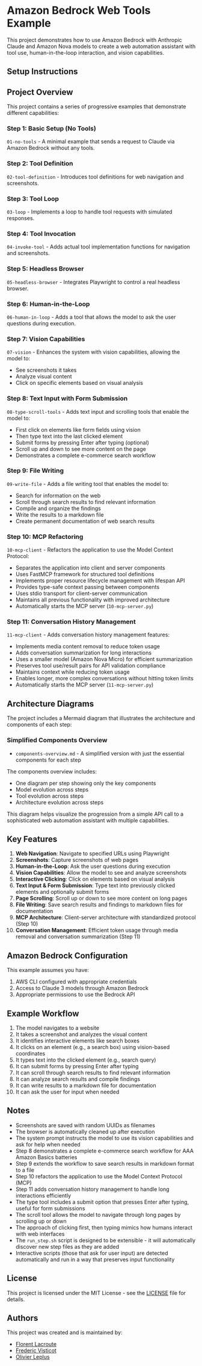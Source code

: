 # Amazon Bedrock Web Tools Example

This project demonstrates how to use Amazon Bedrock with Anthropic Claude and Amazon Nova models to create a web automation assistant with tool use, human-in-the-loop interaction, and vision capabilities.

## Setup Instructions


## Project Overview

This project contains a series of progressive examples that demonstrate different capabilities:

### Step 1: Basic Setup (No Tools)
`01-no-tools` - A minimal example that sends a request to Claude via Amazon Bedrock without any tools.

### Step 2: Tool Definition
`02-tool-definition` - Introduces tool definitions for web navigation and screenshots.

### Step 3: Tool Loop
`03-loop` - Implements a loop to handle tool requests with simulated responses.

### Step 4: Tool Invocation
`04-invoke-tool` - Adds actual tool implementation functions for navigation and screenshots.

### Step 5: Headless Browser
`05-headless-browser` - Integrates Playwright to control a real headless browser.

### Step 6: Human-in-the-Loop
`06-human-in-loop` - Adds a tool that allows the model to ask the user questions during execution.

### Step 7: Vision Capabilities
`07-vision` - Enhances the system with vision capabilities, allowing the model to:
- See screenshots it takes
- Analyze visual content
- Click on specific elements based on visual analysis

### Step 8: Text Input with Form Submission
`08-type-scroll-tools` - Adds text input and scrolling tools that enable the model to:
- First click on elements like form fields using vision
- Then type text into the last clicked element
- Submit forms by pressing Enter after typing (optional)
- Scroll up and down to see more content on the page
- Demonstrates a complete e-commerce search workflow

### Step 9: File Writing
`09-write-file` - Adds a file writing tool that enables the model to:
- Search for information on the web
- Scroll through search results to find relevant information
- Compile and organize the findings
- Write the results to a markdown file
- Create permanent documentation of web search results

### Step 10: MCP Refactoring
`10-mcp-client` - Refactors the application to use the Model Context Protocol:
- Separates the application into client and server components
- Uses FastMCP framework for structured tool definitions
- Implements proper resource lifecycle management with lifespan API
- Provides type-safe context passing between components
- Uses stdio transport for client-server communication
- Maintains all previous functionality with improved architecture
- Automatically starts the MCP server (`10-mcp-server.py`)

### Step 11: Conversation History Management
`11-mcp-client` - Adds conversation history management features:
- Implements media content removal to reduce token usage
- Adds conversation summarization for long interactions
- Uses a smaller model (Amazon Nova Micro) for efficient summarization
- Preserves tool use/result pairs for API validation compliance
- Maintains context while reducing token usage
- Enables longer, more complex conversations without hitting token limits
- Automatically starts the MCP server (`11-mcp-server.py`)

## Architecture Diagrams

The project includes a Mermaid diagram that illustrates the architecture and components of each step:

### Simplified Components Overview
- `components-overview.md` - A simplified version with just the essential components for each step

The components overview includes:
- One diagram per step showing only the key components
- Model evolution across steps
- Tool evolution across steps
- Architecture evolution across steps

This diagram helps visualize the progression from a simple API call to a sophisticated web automation assistant with multiple capabilities.

## Key Features

1. **Web Navigation**: Navigate to specified URLs using Playwright
2. **Screenshots**: Capture screenshots of web pages
3. **Human-in-the-Loop**: Ask the user questions during execution
4. **Vision Capabilities**: Allow the model to see and analyze screenshots
5. **Interactive Clicking**: Click on elements based on visual analysis
6. **Text Input & Form Submission**: Type text into previously clicked elements and optionally submit forms
7. **Page Scrolling**: Scroll up or down to see more content on long pages
8. **File Writing**: Save search results and findings to markdown files for documentation
9. **MCP Architecture**: Client-server architecture with standardized protocol (Step 10)
10. **Conversation Management**: Efficient token usage through media removal and conversation summarization (Step 11)

## Amazon Bedrock Configuration

This example assumes you have:
1. AWS CLI configured with appropriate credentials
2. Access to Claude 3 models through Amazon Bedrock
3. Appropriate permissions to use the Bedrock API

## Example Workflow

1. The model navigates to a website
2. It takes a screenshot and analyzes the visual content
3. It identifies interactive elements like search boxes
4. It clicks on an element (e.g., a search box) using vision-based coordinates
5. It types text into the clicked element (e.g., search query)
6. It can submit forms by pressing Enter after typing
7. It can scroll through search results to find relevant information
8. It can analyze search results and compile findings
9. It can write results to a markdown file for documentation
10. It can ask the user for input when needed

## Notes

- Screenshots are saved with random UUIDs as filenames
- The browser is automatically cleaned up after execution
- The system prompt instructs the model to use its vision capabilities and ask for help when needed
- Step 8 demonstrates a complete e-commerce search workflow for AAA Amazon Basics batteries
- Step 9 extends the workflow to save search results in markdown format to a file
- Step 10 refactors the application to use the Model Context Protocol (MCP)
- Step 11 adds conversation history management to handle long interactions efficiently
- The type tool includes a submit option that presses Enter after typing, useful for form submissions
- The scroll tool allows the model to navigate through long pages by scrolling up or down
- The approach of clicking first, then typing mimics how humans interact with web interfaces
- The `run_step.sh` script is designed to be extensible - it will automatically discover new step files as they are added
- Interactive scripts (those that ask for user input) are detected automatically and run in a way that preserves input functionality

## License

This project is licensed under the MIT License - see the [LICENSE](LICENSE) file for details.

## Authors

This project was created and is maintained by:

- [Florent Lacroute](https://github.com/FlorentLa)
- [Frederic Visticot](https://github.com/fvisticot)
- [Olivier Leplus](https://github.com/tagazok)